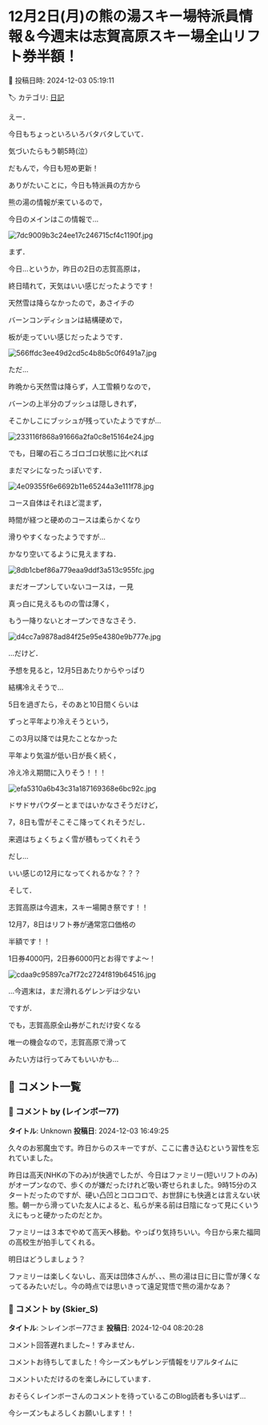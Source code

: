 # 12月2日(月)の熊の湯スキー場特派員情報＆今週末は志賀高原スキー場全山リフト券半額！

📅 投稿日時: 2024-12-03 05:19:11

🏷️ カテゴリ: [日記](cc4b5682fb7b8b144980957a978653fb0.md)

えー．


今日もちょっといろいろバタバタしていて．


気づいたらもう朝5時(泣）


だもんで，今日も短め更新！





ありがたいことに，今日も特派員の方から


熊の湯の情報が来ているので，


今日のメインはこの情報で…




![7dc9009b3c24ee17c246715cf4c1190f.jpg](images/7dc9009b3c24ee17c246715cf4c1190f.jpg)







まず．


今日…というか，昨日の2日の志賀高原は，


終日晴れて，天気はいい感じだったようです！


天然雪は降らなかったので，あさイチの


バーンコンディションは結構硬めで，


板が走っていい感じだったようです．




![566ffdc3ee49d2cd5c4b8b5c0f6491a7.jpg](images/566ffdc3ee49d2cd5c4b8b5c0f6491a7.jpg)







ただ…


昨晩から天然雪は降らず，人工雪頼りなので，


バーンの上半分のブッシュは隠しきれず，


そこかしこにブッシュが残っていたようですが…




![233116f868a91666a2fa0c8e15164e24.jpg](images/233116f868a91666a2fa0c8e15164e24.jpg)







でも，日曜の石ころゴロゴロ状態に比べれば


まだマシになったっぽいです．




![4e09355f6e6692b11e65244a3e111f78.jpg](images/4e09355f6e6692b11e65244a3e111f78.jpg)







コース自体はそれほど混まず，


時間が経つと硬めのコースは柔らかくなり


滑りやすくなったようですが…


かなり空いてるように見えますね．




![8db1cbef86a779eaa9ddf3a513c955fc.jpg](images/8db1cbef86a779eaa9ddf3a513c955fc.jpg)







まだオープンしていないコースは，一見


真っ白に見えるものの雪は薄く，


もう一降りないとオープンできなさそう．




![d4cc7a9878ad84f25e95e4380e9b777e.jpg](images/d4cc7a9878ad84f25e95e4380e9b777e.jpg)







…だけど．


予想を見ると，12月5日あたりからやっぱり


結構冷えそうで…


5日を過ぎたら，そのあと10日間くらいは


ずっと平年より冷えそうという，


この3月以降では見たことなかった


平年より気温が低い日が長く続く，


冷え冷え期間に入りそう！！！




![efa5310a6b43c31a187169368e6bc92c.jpg](images/efa5310a6b43c31a187169368e6bc92c.jpg)







ドサドサパウダーとまではいかなさそうだけど，


7，8日も雪がそこそこ降ってくれそうだし．


来週はちょくちょく雪が積もってくれそう


だし…


いい感じの12月になってくれるかな？？？





そして．


志賀高原は今週末，スキー場開き祭です！！


12月7，8日はリフト券が通常窓口価格の


半額です！！


1日券4000円，2日券6000円とお得ですよ～！




![cdaa9c95897ca7f72c2724f819b64516.jpg](images/cdaa9c95897ca7f72c2724f819b64516.jpg)







…今週末は，まだ滑れるゲレンデは少ない


ですが．


でも，志賀高原全山券がこれだけ安くなる


唯一の機会なので，志賀高原で滑って


みたい方は行ってみてもいいかも…

## 💬 コメント一覧

### 💬 コメント by (レインボー77)
**タイトル**: Unknown
**投稿日**: 2024-12-03 16:49:25

久々のお邪魔虫です。昨日からのスキーですが、ここに書き込むという習性を忘れていました。

昨日は高天(NHKの下のみ)が快適でしたが、今日はファミリー(短いリフトのみ)がオープンなので、歩くのが嫌だったけれど吸い寄せられました。9時15分のスタートだったのですが、硬い凸凹とコロコロで、お世辞にも快適とは言えない状態。朝一から滑っていた友人によると、私らが来る前は日陰になって見にくいうえにもっと硬かったのだとか。

ファミリーは３本でやめて高天へ移動。やっぱり気持ちいい。今日から来た福岡の高校生が拍手してくれる。

明日はどうしましょう？

ファミリーは楽しくないし、高天は団体さんが、、、熊の湯は日に日に雪が薄くなってるみたいだし。今の時点では思いきって遠足覚悟で熊の湯かなあ？

### 💬 コメント by (Skier_S)
**タイトル**: ＞レインボー77さま
**投稿日**: 2024-12-04 08:20:28

コメント回答遅れました~！すみません．

コメントお待ちしてました！今シーズンもゲレンデ情報をリアルタイムに

コメントいただけるのを楽しみにしています．

おそらくレインボーさんのコメントを待っているこのBlog読者も多いはず…

今シーズンもよろしくお願いします！！

